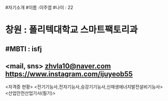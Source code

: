#자기소개
#이름 :이주엽
#나이 : 22
# 창원 : 폴리텍대학교 스마트팩토리과
#MBTI : isfj
---
<mail, sns>
<zhvla10@naver.com>
<https://www.instagram.com/ijuyeob55>
---
<자격증 현황>
<전기기능사,전자기능사,승강기기능사,신재생에너지발전설비기능사>
<산업안전산업기사(필기)>

